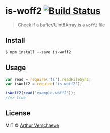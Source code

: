 # is-woff2 [![Build Status](https://travis-ci.org/arthurvr/is-woff2.svg?branch=master)](https://travis-ci.org/arthurvr/is-woff2)

> Check if a buffer/Uint8Array is a `woff2` file


## Install

```
$ npm install --save is-woff2
```


## Usage

```js
var read = require('fs').readFileSync;
var isWoff2 = require('is-woff2');

isWoff2(read('example.woff2'));
//=> true
```


## License

MIT © [Arthur Verschaeve](http://arthurverschaeve.be)

